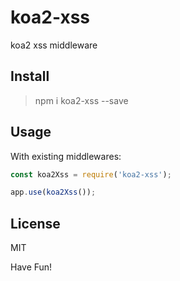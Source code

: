 # koa2-xss

koa2 xss middleware

## Install

> npm i koa2-xss --save

## Usage

With existing middlewares:

```javascript
const koa2Xss = require('koa2-xss');

app.use(koa2Xss());
```

## License

MIT


Have Fun!
